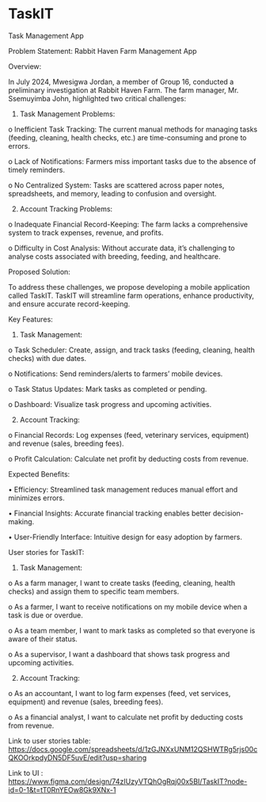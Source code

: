 # TaskIT
Task Management App

Problem Statement: Rabbit Haven Farm Management App

Overview:

In July 2024, Mwesigwa Jordan, a member of Group 16, conducted a preliminary investigation at Rabbit Haven Farm. The farm manager, Mr. Ssemuyimba John, highlighted two critical challenges:

1.	Task Management Problems:

o	Inefficient Task Tracking: The current manual methods for managing tasks (feeding, cleaning, health checks, etc.) are time-consuming and prone to errors.

o	Lack of Notifications: Farmers miss important tasks due to the absence of timely reminders.

o	No Centralized System: Tasks are scattered across paper notes, spreadsheets, and memory, leading to confusion and oversight.

2.	Account Tracking Problems:

o	Inadequate Financial Record-Keeping: The farm lacks a comprehensive system to track expenses, revenue, and profits.

o	Difficulty in Cost Analysis: Without accurate data, it’s challenging to analyse costs associated with breeding, feeding, and healthcare.

Proposed Solution:

To address these challenges, we propose developing a mobile application called TaskIT. TaskIT will streamline farm operations, enhance productivity, and ensure accurate record-keeping.

Key Features:

1.	Task Management:

o	Task Scheduler: Create, assign, and track tasks (feeding, cleaning, health checks) with due dates.

o	Notifications: Send reminders/alerts to farmers’ mobile devices.

o	Task Status Updates: Mark tasks as completed or pending.

o	Dashboard: Visualize task progress and upcoming activities.

2.	Account Tracking:

o	Financial Records: Log expenses (feed, veterinary services, equipment) and revenue (sales, breeding fees).

o	Profit Calculation: Calculate net profit by deducting costs from revenue.

Expected Benefits:

•	Efficiency: Streamlined task management reduces manual effort and minimizes errors.

•	Financial Insights: Accurate financial tracking enables better decision-making.

•	User-Friendly Interface: Intuitive design for easy adoption by farmers.

User stories for TaskIT:

1.	Task Management:

o	As a farm manager, I want to create tasks (feeding, cleaning, health checks) and assign them to specific team members.

o	As a farmer, I want to receive notifications on my mobile device when a task is due or overdue.

o	As a team member, I want to mark tasks as completed so that everyone is aware of their status.

o	As a supervisor, I want a dashboard that shows task progress and upcoming activities.

2.	Account Tracking:

o	As an accountant, I want to log farm expenses (feed, vet services, equipment) and revenue (sales, breeding fees).

o	As a financial analyst, I want to calculate net profit by deducting costs from revenue.

Link to user stories table: https://docs.google.com/spreadsheets/d/1zGJNXxUNM12QSHWTRg5rjs00cQKOOrkpdyDN5DF5uvE/edit?usp=sharing

Link to UI : https://www.figma.com/design/74zIUzyVTQhOgRqj00x5BI/TaskIT?node-id=0-1&t=tT0RnYEOw8Gk9XNx-1


